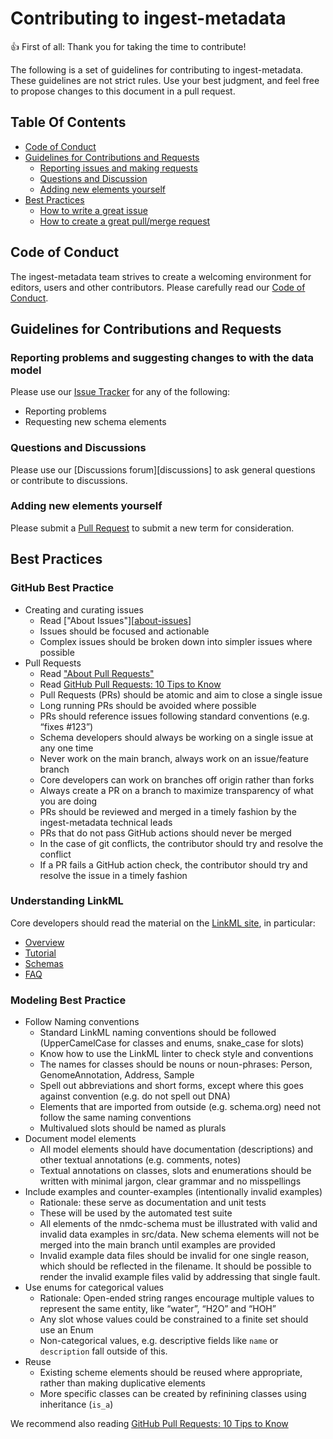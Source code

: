 # Contributing to ingest-metadata

:+1: First of all: Thank you for taking the time to contribute!

The following is a set of guidelines for contributing to
ingest-metadata. These guidelines are not strict rules.
Use your best judgment, and feel free to propose changes to this document
in a pull request.

## Table Of Contents

* [Code of Conduct](#code-of-conduct)
* [Guidelines for Contributions and Requests](#contributions)
  * [Reporting issues and making requests](#reporting-issues)
  * [Questions and Discussion](#questions-and-discussion)
  * [Adding new elements yourself](#adding-elements)
* [Best Practices](#best-practices)
  * [How to write a great issue](#great-issues)
  * [How to create a great pull/merge request](#great-pulls)

<a id="code-of-conduct"></a>

## Code of Conduct

The ingest-metadata team strives to create a
welcoming environment for editors, users and other contributors.
Please carefully read our [Code of Conduct](CODE_OF_CONDUCT.md).

<a id="contributions"></a>

## Guidelines for Contributions and Requests

<a id="reporting-issues"></a>

### Reporting problems and suggesting changes to with the data model

Please use our [Issue Tracker][issues] for any of the following:

- Reporting problems
- Requesting new schema elements

<a id="questions-and-discussions"></a>

### Questions and Discussions

Please use our [Discussions forum][discussions] to ask general questions or contribute to discussions.

<a id="adding-elements"></a>

### Adding new elements yourself

Please submit a [Pull Request][pulls] to submit a new term for consideration.

<a id="best-practices"></a>

## Best Practices

<a id="great-issues"></a>

### GitHub Best Practice

- Creating and curating issues
    - Read ["About Issues"][[about-issues]]
    - Issues should be focused and actionable
    - Complex issues should be broken down into simpler issues where possible
- Pull Requests
    - Read ["About Pull Requests"][about-pulls]
    - Read [GitHub Pull Requests: 10 Tips to Know](https://blog.mergify.com/github-pull-requests-10-tips-to-know/)
    - Pull Requests (PRs) should be atomic and aim to close a single issue
    - Long running PRs should be avoided where possible
    - PRs should reference issues following standard conventions (e.g. “fixes #123”)
    - Schema developers should always be working on a single issue at any one time
    - Never work on the main branch, always work on an issue/feature branch
    - Core developers can work on branches off origin rather than forks
    - Always create a PR on a branch to maximize transparency of what you are doing
    - PRs should be reviewed and merged in a timely fashion by the ingest-metadata technical leads
    - PRs that do not pass GitHub actions should never be merged
    - In the case of git conflicts, the contributor should try and resolve the conflict
    - If a PR fails a GitHub action check, the contributor should try and resolve the issue in a timely fashion

### Understanding LinkML

Core developers should read the material on the [LinkML site](https://linkml.io/linkml), in particular:

- [Overview](https://linkml.io/linkml/intro/overview.html)
- [Tutorial](https://linkml.io/linkml/intro/tutorial.html)
- [Schemas](https://linkml.io/linkml/schemas/index.html)
- [FAQ](https://linkml.io/linkml/faq/index.html)

### Modeling Best Practice

- Follow Naming conventions
    - Standard LinkML naming conventions should be followed (UpperCamelCase for classes and enums, snake_case for slots)
    - Know how to use the LinkML linter to check style and conventions
    - The names for classes should be nouns or noun-phrases: Person, GenomeAnnotation, Address, Sample
    - Spell out abbreviations and short forms, except where this goes against convention (e.g. do not spell out DNA)
    - Elements that are imported from outside (e.g. schema.org) need not follow the same naming conventions
    - Multivalued slots should be named as plurals
- Document model elements
    - All model elements should have documentation (descriptions) and other textual annotations (e.g. comments, notes)
    - Textual annotations on classes, slots and enumerations should be written with minimal jargon, clear grammar and no misspellings
- Include examples and counter-examples (intentionally invalid examples)
    - Rationale: these serve as documentation and unit tests
    - These will be used by the automated test suite
    - All elements of the nmdc-schema must be illustrated with valid and invalid data examples in src/data. New schema elements will not be merged into the main branch until examples are provided
    - Invalid example data files should be invalid for one single reason, which should be reflected in the filename. It should be possible to render the invalid example files valid by addressing that single fault.
- Use enums for categorical values
    - Rationale: Open-ended string ranges encourage multiple values to represent the same entity, like “water”, “H2O” and “HOH”
    - Any slot whose values could be constrained to a finite set should use an Enum
    - Non-categorical values, e.g. descriptive fields like `name` or `description` fall outside of this.
- Reuse
    - Existing scheme elements should be reused where appropriate, rather than making duplicative elements
    - More specific classes can be created by refinining classes using inheritance (`is_a`)

[about-branches]: https://docs.github.com/en/pull-requests/collaborating-with-pull-requests/proposing-changes-to-your-work-with-pull-requests/about-branches
[about-issues]: https://docs.github.com/en/issues/tracking-your-work-with-issues/about-issues
[about-pulls]: https://docs.github.com/en/pull-requests/collaborating-with-pull-requests/proposing-changes-to-your-work-with-pull-requests/about-pull-requests
[issues]: https://github.com/biolink/ingest-metadata/issues/
[pulls]: https://github.com/biolink/ingest-metadata/pulls/

We recommend also reading [GitHub Pull Requests: 10 Tips to Know](https://blog.mergify.com/github-pull-requests-10-tips-to-know/)
